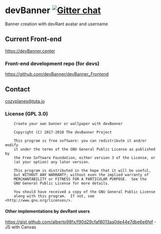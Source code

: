 # devBanner [![Gitter chat](https://badges.gitter.im/gitterHQ/services.png)](https://gitter.im/devBanner/Lobby)
Banner creation with devRant avatar and username

## Current Front-end
https://devBanner.center

### Front-end development repo (for devs)
https://github.com/devBanner/devBanner_Frontend

<!--
## Official Docs (to be added later)
https://cozyplanes.gitbooks.io/devbanner/
-->
## Contact
<cozyplanes@tuta.io>

### License (GPL 3.0)
```
    Create your own banner or wallpaper with devBanner
    
    Copyright (C) 2017-2018 The devBanner Project

    This program is free software: you can redistribute it and/or modify
    it under the terms of the GNU General Public License as published by
    the Free Software Foundation, either version 3 of the License, or
    (at your option) any later version.

    This program is distributed in the hope that it will be useful,
    but WITHOUT ANY WARRANTY; without even the implied warranty of
    MERCHANTABILITY or FITNESS FOR A PARTICULAR PURPOSE.  See the
    GNU General Public License for more details.

    You should have received a copy of the GNU General Public License
    along with this program.  If not, see <http://www.gnu.org/licenses/>.
```

#### Other implementations by devRant users
https://gist.github.com/alberto98fx/f90d29cfaf8013aa0de44e7dbe6e6fef - JS with Canvas
